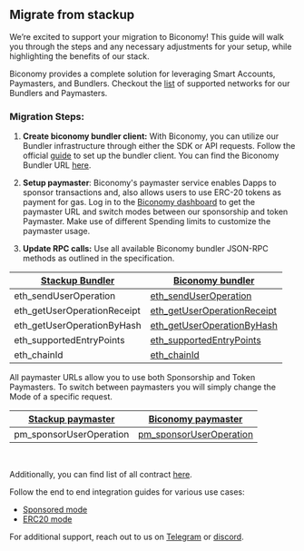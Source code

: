 ## Migrate from stackup 

We’re excited to support your migration to Biconomy! This guide will walk you through the steps and any necessary adjustments for your setup, while highlighting the benefits of our stack.

Biconomy provides a complete solution for leveraging Smart Accounts, Paymasters, and Bundlers. Checkout the [list](https://docs.biconomy.io/supportedNetworks) of supported networks for our Bundlers and Paymasters.

### Migration Steps:

1. **Create biconomy bundler client:** With Biconomy, you can utilize our Bundler infrastructure through either the SDK or API requests. Follow the official [guide](/smartAccountsV2/bundler/integration) to set up the bundler client. You can find the Biconomy Bundler URL [here](/smartAccountsV2/overview#bundler-url).

2. **Setup paymaster**: Biconomy's paymaster service enables Dapps to sponsor transactions and, also allows users to use ERC-20 tokens as payment for gas. Log in to the [Biconomy dashboard](https://dashboard.biconomy.io/) to get the paymaster URL and switch modes between our sponsorship and token Paymaster. Make use of different Spending limits to customize the paymaster usage.


3. **Update RPC calls:** Use all available Biconomy bundler JSON-RPC methods as outlined in the specification.

| [Stackup Bundler](https://docs.stackup.sh/reference/erc-4337-bundler-api-endpoints)   | [Biconomy bundler](https://docs.biconomy.io/bundler/api)  | 
|------------|------------|
| eth_sendUserOperation | [eth_sendUserOperation](/smartAccountsV2/bundler/api/send-UserOperation) |
| eth_getUserOperationReceipt | [eth_getUserOperationReceipt](/smartAccountsV2/bundler/api/get-useroperation-receipt) | 
| eth_getUserOperationByHash | [eth_getUserOperationByHash](/smartAccountsV2/bundler/api/get-useroperation-by-hash) |
| eth_supportedEntryPoints | [eth_supportedEntryPoints](/smartAccountsV2bundler/api/supported-EntryPoints) |
| eth_chainId | [eth_chainId](/smartAccountsV2/bundler/api/chainId) |

All paymaster URLs allow you to use both Sponsorship and Token Paymasters. To switch between paymasters you will simply change the Mode of a specific request.

| [Stackup paymaster](https://docs.stackup.sh/reference/paymaster-api-endpoints)   | [Biconomy paymaster](https://docs.biconomy.io/paymaster)  | 
|------------|------------|
| pm_sponsorUserOperation | [pm_sponsorUserOperation](/smartAccountsV2/paymaster/api/sponsor-useroperation) |

<br/>

Additionally, you can find list of all contract [here](/smartAccountsV2/contracts).

Follow the end to end integration guides for various use cases:
- [Sponsored mode](/smartAccountsV2/tutorials/apiIntegration/paymasterSponsored)
- [ERC20 mode](/smartAccountsV2/tutorials/apiIntegration/paymasterERC20)

For additional support, reach out to us on [Telegram](https://t.me/himanshugarg06) or [discord](https://discord.com/invite/biconomy).
